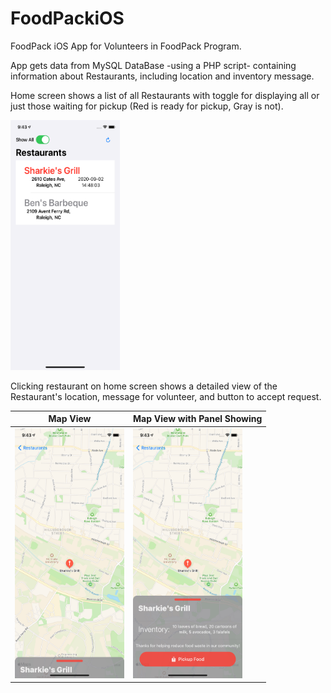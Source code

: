 # FoodPackiOS
FoodPack iOS App for Volunteers in FoodPack Program.

App gets data from MySQL DataBase -using a PHP script- containing information about Restaurants, including location and inventory message. 

Home screen shows a list of all Restaurants with toggle for displaying all or just those waiting for pickup (Red is ready for pickup, Gray is not).

<img src="/FoodPackiOS/Github%20Images/Home%20Screen.png" alt="Home Screen View" width="175" height="400">

Clicking restaurant on home screen shows a detailed view of the Restaurant's location, message for volunteer, and button to accept request.

Map View | Map View with Panel Showing
------------ | -------------
<img src="/FoodPackiOS/Github%20Images/Single%20Restaurant.png" alt="Single Restaurant View" width="175" height="400"> | <img src="/FoodPackiOS/Github%20Images/Single%20Restaurant%20with%20Panel.png" alt="Single Restaurant w/ PanelView" width="175" height="400">
